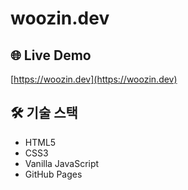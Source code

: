# woozin.dev

## 🌐 Live Demo
[https://woozin.dev](https://woozin.dev)

## 🛠️ 기술 스택
- HTML5
- CSS3
- Vanilla JavaScript
- GitHub Pages